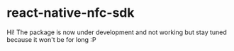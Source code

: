 # react-native-nfc-sdk
Hi! The package is now under development and not working but stay tuned because it won't be for long :P